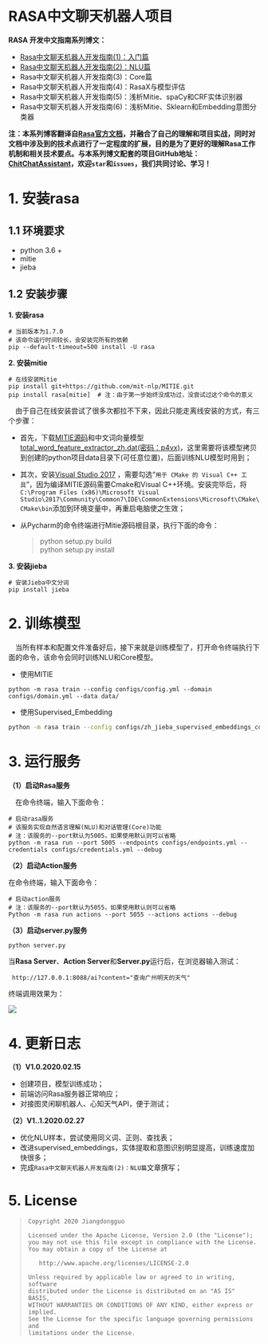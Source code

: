 # RASA中文聊天机器人项目



**RASA 开发中文指南系列博文：**

- [Rasa中文聊天机器人开发指南(1)：入门篇](https://jiangdg.blog.csdn.net/article/details/104328946)
- [Rasa中文聊天机器人开发指南(2)：NLU篇](https://jiangdg.blog.csdn.net/article/details/104328946)
- Rasa中文聊天机器人开发指南(3)：Core篇
- Rasa中文聊天机器人开发指南(4)：RasaX与模型评估
- Rasa中文聊天机器人开发指南(5)：浅析Mitie、spaCy和CRF实体识别器
- Rasa中文聊天机器人开发指南(6)：浅析Mitie、Sklearn和Embedding意图分类器

**注：本系列博客翻译自[Rasa官方文档](https://rasa.com/docs/rasa/)，并融合了自己的理解和项目实战，同时对文档中涉及到的技术点进行了一定程度的扩展，目的是为了更好的理解Rasa工作机制和相关技术要点。与本系列博文配套的项目GitHub地址：[ChitChatAssistant](https://github.com/jiangdongguo/ChitChatAssistant)，欢迎`star`和`issues`，我们共同讨论、学习！**



# 1. 安装rasa

## 1.1 环境要求

- python 3.6 +
- mitie
- jieba

## 1.2 安装步骤

**1. 安装rasa**

```shell
# 当前版本为1.7.0
# 该命令运行时间较长，会安装完所有的依赖
pip --default-timeout=500 install -U rasa
```

**2. 安装mitie**

```shell
# 在线安装Mitie
pip install git+https://github.com/mit-nlp/MITIE.git
pip install rasa[mitie]  # 注：由于第一步始终没成功过，没尝试过这个命令的意义
```
&emsp;由于自己在线安装尝试了很多次都拉不下来，因此只能走离线安装的方式，有三个步骤：

- 首先，下载[MITIE源码](https://github.com/mit-nlp/MITIE)和中文词向量模型[total_word_feature_extractor_zh.dat(密码：p4vx)](https://pan.baidu.com/s/1kNENvlHLYWZIddmtWJ7Pdg)，这里需要将该模型拷贝到创建的python项目data目录下(可任意位置)，后面训练NLU模型时用到；

- 其次，安装[Visual Studio 2017](https://blog.csdn.net/qq_42276781/article/details/88594870) ，需要勾选“`用于 CMake 的 Visual C++ 工具`”，因为编译MITIE源码需要Cmake和Visual C++环境。安装完毕后，将`C:\Program Files (x86)\Microsoft Visual Studio\2017\Community\Common7\IDE\CommonExtensions\Microsoft\CMake\CMake\bin`添加到环境变量中，再重启电脑使之生效；

- 从Pycharm的命令终端进行Mitie源码根目录，执行下面的命令：

  > python setup.py build  
  > python setup.py install
  

**3. 安装jieba**  

```shell
# 安装Jieba中文分词
pip install jieba
```

# 2. 训练模型  

&emsp;当所有样本和配置文件准备好后，接下来就是训练模型了，打开命令终端执行下面的命令，该命令会同时训练NLU和Core模型。

- 使用MITIE

```shell
python -m rasa train --config configs/config.yml --domain configs/domain.yml --data data/
```

- 使用Supervised_Embedding

```bash
python -m rasa train --config configs/zh_jieba_supervised_embeddings_config.yml --domain configs/domain.yml --data data/
```

# 3. 运行服务  

**（1）启动Rasa服务**

&emsp;在命令终端，输入下面命令：

```shell
# 启动rasa服务
# 该服务实现自然语言理解(NLU)和对话管理(Core)功能
# 注：该服务的--port默认为5005，如果使用默认则可以省略
python -m rasa run --port 5005 --endpoints configs/endpoints.yml --credentials configs/credentials.yml --debug
```

**（2）启动Action服务**

在命令终端，输入下面命令：

```shell
# 启动action服务
# 注：该服务的--port默认为5055，如果使用默认则可以省略
Python -m rasa run actions --port 5055 --actions actions --debug 
```

**（3）启动server.py服务**

```shell
python server.py
```

当**Rasa Server**、**Action Server**和**Server.py**运行后，在浏览器输入测试：

` http://127.0.0.1:8088/ai?content="查询广州明天的天气"`

终端调用效果为：

![](https://img-blog.csdnimg.cn/20200227153932228.jpg?x-oss-process=image/watermark,type_ZmFuZ3poZW5naGVpdGk,shadow_10,text_aHR0cHM6Ly9ibG9nLmNzZG4ubmV0L0FuZHJFeHBlcnQ=,size_16,color_FFFFFF,t_70)



# 4. 更新日志



**（1）V1.0.2020.02.15**

- 创建项目，模型训练成功；
- 前端访问Rasa服务器正常响应；
- 对接图灵闲聊机器人、心知天气API，便于测试；

**（2）V1..1.2020.02.27**

- 优化NLU样本，尝试使用同义词、正则、查找表；
- 改进supervised_embeddings，实体提取和意图识别明显提高，训练速度加快很多；
- 完成`Rasa中文聊天机器人开发指南(2)：NLU篇`文章撰写；



# 5. License



> ```
> Copyright 2020 Jiangdongguo
> 
> Licensed under the Apache License, Version 2.0 (the "License");
> you may not use this file except in compliance with the License.
> You may obtain a copy of the License at
> 
>    http://www.apache.org/licenses/LICENSE-2.0
> 
> Unless required by applicable law or agreed to in writing, software
> distributed under the License is distributed on an "AS IS" BASIS,
> WITHOUT WARRANTIES OR CONDITIONS OF ANY KIND, either express or implied.
> See the License for the specific language governing permissions and
> limitations under the License.
> ```

